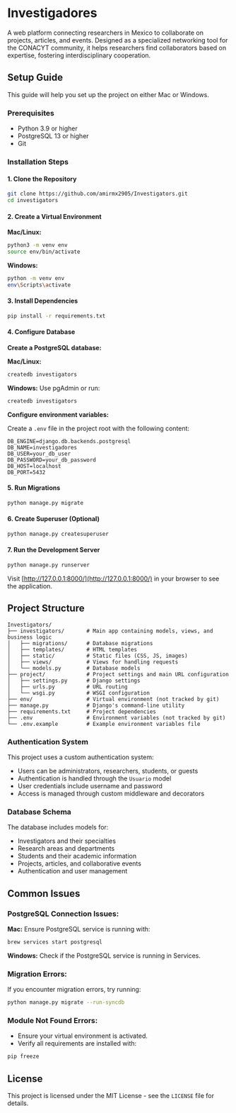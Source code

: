 # Investigadores

A web platform connecting researchers in Mexico to collaborate on projects, articles, and events. Designed as a specialized networking tool for the CONACYT community, it helps researchers find collaborators based on expertise, fostering interdisciplinary cooperation.

## Setup Guide
This guide will help you set up the project on either Mac or Windows.

### Prerequisites
- Python 3.9 or higher
- PostgreSQL 13 or higher
- Git

### Installation Steps

#### 1. Clone the Repository
```bash
git clone https://github.com/amirmx2905/Investigators.git
cd investigators
```

#### 2. Create a Virtual Environment

**Mac/Linux:**
```bash
python3 -m venv env
source env/bin/activate
```

**Windows:**
```bash
python -m venv env
env\Scripts\activate
```

#### 3. Install Dependencies
```bash
pip install -r requirements.txt
```

#### 4. Configure Database

**Create a PostgreSQL database:**

**Mac/Linux:**
```bash
createdb investigators
```

**Windows:**
Use pgAdmin or run:
```powershell
createdb investigators
```

**Configure environment variables:**

Create a `.env` file in the project root with the following content:
```env
DB_ENGINE=django.db.backends.postgresql
DB_NAME=investigadores
DB_USER=your_db_user
DB_PASSWORD=your_db_password
DB_HOST=localhost
DB_PORT=5432
```

#### 5. Run Migrations
```bash
python manage.py migrate
```

#### 6. Create Superuser (Optional)
```bash
python manage.py createsuperuser
```

#### 7. Run the Development Server
```bash
python manage.py runserver
```
Visit [http://127.0.0.1:8000/](http://127.0.0.1:8000/) in your browser to see the application.

## Project Structure
```
Investigators/
├── investigators/       # Main app containing models, views, and business logic
│   ├── migrations/      # Database migrations
│   ├── templates/       # HTML templates
│   ├── static/          # Static files (CSS, JS, images)
│   ├── views/           # Views for handling requests
│   └── models.py        # Database models
├── project/             # Project settings and main URL configuration
│   ├── settings.py      # Django settings
│   ├── urls.py          # URL routing
│   └── wsgi.py          # WSGI configuration
├── env/                 # Virtual environment (not tracked by git)
├── manage.py            # Django's command-line utility
├── requirements.txt     # Project dependencies
├── .env                 # Environment variables (not tracked by git)
└── .env.example         # Example environment variables file
```

### Authentication System
This project uses a custom authentication system:
- Users can be administrators, researchers, students, or guests
- Authentication is handled through the `Usuario` model
- User credentials include username and password
- Access is managed through custom middleware and decorators

### Database Schema
The database includes models for:
- Investigators and their specialties
- Research areas and departments
- Students and their academic information
- Projects, articles, and collaborative events
- Authentication and user management

## Common Issues

### PostgreSQL Connection Issues:
**Mac:**
Ensure PostgreSQL service is running with:
```bash
brew services start postgresql
```

**Windows:**
Check if the PostgreSQL service is running in Services.

### Migration Errors:
If you encounter migration errors, try running:
```bash
python manage.py migrate --run-syncdb
```

### Module Not Found Errors:
- Ensure your virtual environment is activated.
- Verify all requirements are installed with:
```bash
pip freeze
```

## License
This project is licensed under the MIT License - see the `LICENSE` file for details.